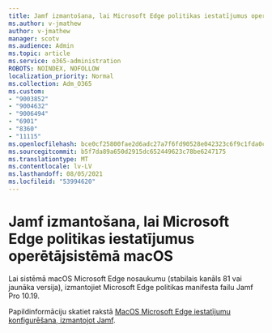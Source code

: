 ```yaml
---
title: Jamf izmantošana, lai Microsoft Edge politikas iestatījumus operētājsistēmā macOS
ms.author: v-jmathew
author: v-jmathew
manager: scotv
ms.audience: Admin
ms.topic: article
ms.service: o365-administration
ROBOTS: NOINDEX, NOFOLLOW
localization_priority: Normal
ms.collection: Adm_O365
ms.custom:
- "9003852"
- "9004632"
- "9006494"
- "6901"
- "8360"
- "11115"
ms.openlocfilehash: bce0cf25800fae2d6adc27a7f6fd90528e042323c6f9c1fda0c4fb6f139d46b9
ms.sourcegitcommit: b5f7da89a650d2915dc652449623c78be6247175
ms.translationtype: MT
ms.contentlocale: lv-LV
ms.lasthandoff: 08/05/2021
ms.locfileid: "53994620"
---
```

# <a name="use-jamf-to-configure-microsoft-edge-policy-settings-on-macos"></a>Jamf izmantošana, lai Microsoft Edge politikas iestatījumus operētājsistēmā macOS

Lai sistēmā macOS Microsoft Edge nosaukumu (stabilais kanāls 81 vai jaunāka versija), izmantojiet Microsoft Edge politikas manifesta failu Jamf Pro 10.19.

Papildinformāciju skatiet rakstā [MacOS Microsoft Edge iestatījumu konfigurēšana, izmantojot Jamf](https://go.microsoft.com/fwlink/?linkid=2134761).
